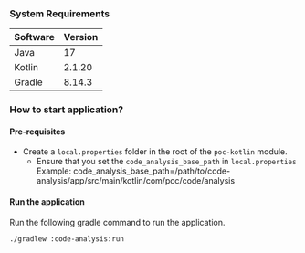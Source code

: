 ### System Requirements
| Software | Version |
|----------|---------|
| Java     | 17      |
| Kotlin   | 2.1.20  |
| Gradle   | 8.14.3  |

###  How to start application?

#### Pre-requisites
- Create a `local.properties` folder in the root of the `poc-kotlin` module.
    - Ensure that you set the `code_analysis_base_path` in `local.properties`
      Example: code_analysis_base_path=/path/to/code-analysis/app/src/main/kotlin/com/poc/code/analysis

#### Run the application
Run the following gradle command to run the application.
```bash
./gradlew :code-analysis:run
```
